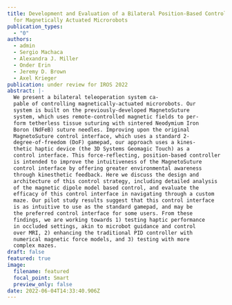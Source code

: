 ```yaml
---
title: Development and Evaluation of a Bilateral Position-Based Control System
  for Magnetically Actuated Microrobots
publication_types:
  - "0"
authors:
  - admin
  - Sergio Machaca
  - Alexandra J. Miller
  - Onder Erin
  - Jeremy D. Brown
  - Axel Krieger
publication: under review for IROS 2022
abstract: |-
  We present a bilateral teleoperation system ca-
  pable of controlling magnetically-actuated microrobots. Our
  system is built on the previously-developed MagnetoSuture
  system, which uses remote-controlled magnetic fields to per-
  form tetherless tissue suturing with sintered Neodymium Iron
  Boron (NdFeB) suture needles. Improving upon the original
  MagnetoSuture control interface, which uses a standard 2-
  degree-of-freedom (DoF) gamepad, our approach uses a kines-
  thetic haptic device (the 3D Systems Geomagic Touch) as a
  control interface. This force-reflecting, position-based controller
  is intended to improve the intuitiveness of the MagnetoSuture
  control interface by offering greater environmental awareness
  through kinesthetic feedback. Here we discuss the design and
  architecture of this control strategy, including detailed analysis
  of the magnetic dipole model based control, and evaluate the
  efficacy of this control interface in navigating through a custom
  maze. Our pilot study results suggest that this control interface
  is as intuitive to use as the standard gamepad, and may be
  the preferred control interface for some users. From these
  findings, we are working towards 1) testing haptic performance
  in occluded settings, akin to microbot guidance and control
  over MRI, 2) enhancing the traditional PID controller with
  numerical magnetic force models, and 3) testing with more
  complex mazes.
draft: false
featured: true
image:
  filename: featured
  focal_point: Smart
  preview_only: false
date: 2022-06-04T14:33:40.906Z
---
```

